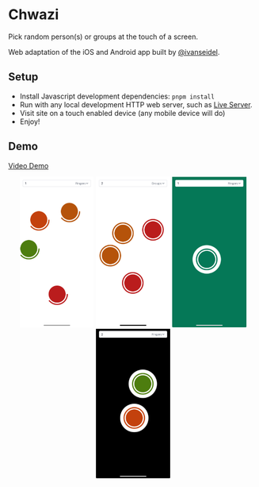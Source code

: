 # Chwazi

Pick random person(s) or groups at the touch of a screen.

Web adaptation of the iOS and Android app built by [@ivanseidel](https://github.com/ivanseidel).

## Setup

- Install Javascript development dependencies: `pnpm install`
- Run with any local development HTTP web server, such as [Live Server](https://marketplace.visualstudio.com/items?itemName=ritwickdey.LiveServer).
- Visit site on a touch enabled device (any mobile device will do)
- Enjoy!

## Demo

[Video Demo](https://youtube.com/shorts/Edf6UZbIuDc)

<p align="center">
  <img src="demo/1.PNG" alt="Screenshot of Chawzi in progress" width="150"/>
  <img src="demo/2.PNG" alt="Screenshot of Chawzi with 2 groups selected" width="150"/>
  <img src="demo/3.PNG" alt="Screenshot of Chawzi with 1 finger selected" width="150"/>
  <img src="demo/4.PNG" alt="Screenshot of Chawzi with 2 fingers selected" width="150"/>
</p>
